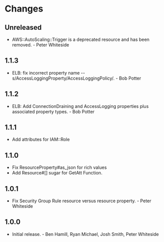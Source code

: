 # Changes

## Unreleased

* AWS::AutoScaling::Trigger is a deprecated resource and has been removed. - Peter Whiteside

## 1.1.3

* ELB: fix incorrect property name -- s/AccessLoggingProperty/AccessLoggingPolicy/. - Bob Potter

## 1.1.2

* ELB: Add ConnectionDraining and AccessLogging properties plus associated property types. - Bob Potter

## 1.1.1

* Add attributes for IAM::Role

## 1.1.0

* Fix ResourceProperty#as_json for rich values
* Add Resource#[] sugar for GetAtt Function.

## 1.0.1

* Fix Security Group Rule resource versus resource property. - Peter Whiteside

## 1.0.0

* Initial release. - Ben Hamill, Ryan Michael, Josh Smith, Peter Whiteside
